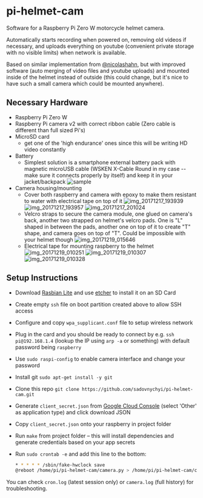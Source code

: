 # pi-helmet-cam
Software for a Raspberry Pi Zero W motorcycle helmet camera.

Automatically starts recording when powered on, removing old videos if necessary, and uploads everything on youtube (convenient private storage with no visible limits) when network is available.

Based on similar implementation from [@nicolashahn](https://github.com/nicolashahn/pi-helmet-cam), but with improved software (auto merging of video files and youtube uploads) and mounted inside of the helmet instead of outside (this could change, but it's nice to have such a small camera which could be mounted anywhere).

## Necessary Hardware

- Raspberry Pi Zero W
- Raspberry Pi camera v2 with correct ribbon cable (Zero cable is different than full sized Pi's)
- MicroSD card
  - get one of the 'high endurance' ones since this will be writing HD video constantly
- Battery
  - Simplest solution is a smartphone external battery pack with magnetic microUSB cable (WSKEN X-Cable Round in my case -- make sure it connects properly by itself) and keep it in your jacket/backpack
    ![sample](https://user-images.githubusercontent.com/193864/34119829-8479579c-e45e-11e7-94ac-1a94802c5b65.gif)
- Camera housing/mounting
  - Cover both raspberry and camera with epoxy to make them resistant to water with electrical tape on top of it
    ![img_20171217_193939](https://user-images.githubusercontent.com/193864/34120125-8629157c-e45f-11e7-9a1f-daa03d68f30f.jpg)
    ![img_20171217_193957](https://user-images.githubusercontent.com/193864/34120126-8660c288-e45f-11e7-891d-acad509388e7.jpg)
    ![img_20171217_201024](https://user-images.githubusercontent.com/193864/34120127-86a0c0e0-e45f-11e7-958c-7530c8855843.jpg)
  - Velcro straps to secure the camera module, one glued on camera's back, another two strapped on helmet's velcro pads. One is "L" shaped in between the pads, another one on top of it to create "T" shape, and camera goes on top of "T". Could be impossible with your helmet though
    ![img_20171219_015646](https://user-images.githubusercontent.com/193864/34120320-2903c38c-e460-11e7-86b8-a262eee40e0a.jpg)
  - Electrical tape for mounting raspberry to the helmet
    ![img_20171219_010251](https://user-images.githubusercontent.com/193864/34120191-c344ca82-e45f-11e7-80aa-55c0eeb463d1.jpg)
    ![img_20171219_010307](https://user-images.githubusercontent.com/193864/34120192-c38032f2-e45f-11e7-8d8e-72e10ad19639.jpg)
    ![img_20171219_010328](https://user-images.githubusercontent.com/193864/34120193-c3bcfe12-e45f-11e7-930c-b7d0d3f46738.jpg)

## Setup Instructions

- Download [Rasbian Lite](https://downloads.raspberrypi.org/raspbian_lite_latest) and use [etcher](https://etcher.io/) to install it on an SD Card
- Create empty `ssh` file on boot partition created above to allow SSH access
- Configure and copy `wpa_supplicant.conf` file to setup wireless network
- Plug in the card and you should be ready to connect by e.g. `ssh pi@192.168.1.4` (lookup the IP using `arp -a` or something) with default password being `raspberry`
- Use `sudo raspi-config` to enable camera interface and change your password
- Install git `sudo apt-get install -y git`
- Clone this repo `git clone https://github.com/sadovnychyi/pi-helmet-cam.git`
- Generate `client_secret.json` from [Google Cloud Console](https://console.cloud.google.com/apis/credentials/oauthclient) (select 'Other' as application type) and click download JSON
- Copy `client_secret.json` onto your raspberry in project folder
- Run `make` from project folder – this will install dependencies and generate credentials based on your app secrets
- Run `sudo crontab -e` and add this line to the bottom:

    ```bash
    * * * * * /sbin/fake-hwclock save
    @reboot /home/pi/pi-helmet-cam/camera.py > /home/pi/pi-helmet-cam/cron.log 2>&1
    ```

You can check `cron.log` (latest session only) or `camera.log` (full history) for troubleshooting.
